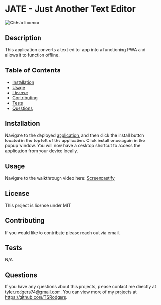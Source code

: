 # JATE - Just Another Text Editor
  ![Github licence](http://img.shields.io/badge/license-MIT-blue.svg)

  
  ## Description 
  This application converts a text editor app into a functioning PWA and allows it to function offline. 

  ## Table of Contents
  * [Installation](#installation)
  * [Usage](#usage)
  * [License](#license)
  * [Contributing](#contributing)
  * [Tests](#tests)
  * [Questions](#questions)
  
  ## Installation 
  Navigate to the deployed [application](https://salty-castle-85709.herokuapp.com/), and then click the install button located in the top left of the application. Click install once again in the popup window. You will now have a desktop shortcut to access the application from your device locally.

  ## Usage 
  Navigate to the walkthrough video here: [Screencastify](https://drive.google.com/file/d/1smifrf2WMzYejQA5fCBgxk1fFNT7VYBK/view)

  ## License 
  This project is license under MIT

  ## Contributing 
  If you would like to contribute please reach out via email.

  ## Tests
  N/A

  ## Questions
  If you have any questions about this projects, please contact me directly at tyler.rodgers74@gmail.com. You can view more of my projects at https://github.com/TSRodgers.
